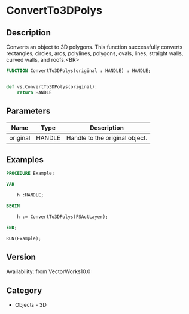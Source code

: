 # ConvertTo3DPolys

## Description
Converts an object to 3D polygons. This function successfully converts rectangles, circles, arcs, polylines, polygons, ovals, lines, straight walls, curved walls, and roofs.&lt;BR&gt;


```pascal
FUNCTION ConvertTo3DPolys(original : HANDLE) : HANDLE;
```

```python

def vs.ConvertTo3DPolys(original):
    return HANDLE
```

## Parameters
|Name|Type|Description|
|---|---|---|
|original|HANDLE|Handle to the original object.|

## Examples
```pascal
PROCEDURE Example;

VAR

	h :HANDLE;

BEGIN

	h := ConvertTo3DPolys(FSActLayer);

END;

RUN(Example);


```

## Version
Availability: from VectorWorks10.0
## Category
* Objects - 3D

